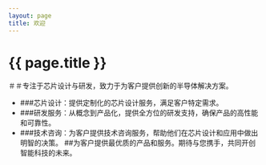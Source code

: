 ```yaml
---
layout: page
title: 欢迎
---
```


# {{ page.title }}

＃＃专注于芯片设计与研发，致力于为客户提供创新的半导体解决方案。
* ###芯片设计：提供定制化的芯片设计服务，满足客户特定需求。
* ###研发服务：从概念到产品化，提供全方位的研发支持，确保产品的高性能和可靠性。
* ###技术咨询：为客户提供技术咨询服务，帮助他们在芯片设计和应用中做出明智的决策。
##为客户提供最优质的产品和服务。期待与您携手，共同开创智能科技的未来。
